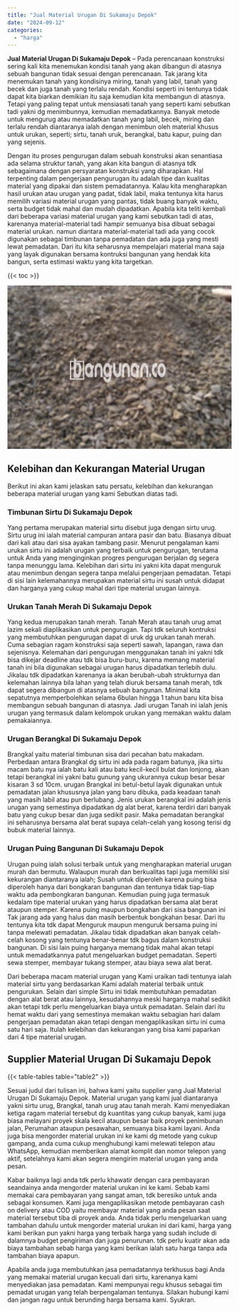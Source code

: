 ```yaml
---
title: "Jual Material Urugan Di Sukamaju Depok"
date: "2024-09-12"
categories: 
  - "harga"
---
```


**Jual Material Urugan Di Sukamaju Depok** – Pada perencanaan konstruksi sering kali kita menemukan kondisi tanah yang akan dibangun di atasnya sebuah bangunan tidak sesuai dengan perencanaan. Tak jarang kita menemukan tanah yang kondisinya miring, tanah yang labil, tanah yang becek dan juga tanah yang terlalu rendah. Kondisi seperti ini tentunya tidak dapat kita biarkan demikian itu saja kemudian kita membangun di atasnya. Tetapi yang paling tepat untuk mensiasati tanah yang seperti kami sebutkan tadi yakni dg menimbunnya, kemudian memadatkannya. Banyak metode untuk mengurug atau memadatkan tanah yang labil, becek, miring dan terlalu rendah diantaranya ialah dengan menimbun oleh material khusus untuk urukan, seperti; sirtu, tanah uruk, berangkal, batu kapur, puing dan yang sejenis.

Dengan itu proses pengurugan dalam sebuah konstruksi akan senantiasa ada selama struktur tanah, yang akan kita bangun di atasnya tdk sebagaimana dengan persyaratan konstruksi yang diharapkan. Hal terpenting dalam pengerjaan pengurugan itu adalah tipe dan kualitas material yang dipakai dan sistem pemadatannya. Kalau kita mengharapkan hasil urukan atau urugan yang padat, tidak labil, maka tentunya kita harus memilih variasi material urugan yang pantas, tidak buang banyak waktu, serta budget tidak mahal dan mudah dipadatkan. Apabila kita teliti kembali dari beberapa variasi material urugan yang kami sebutkan tadi di atas, karenanya material-material tadi hampir semuanya bisa dibuat sebagai material urukan. namun diantara material-material tadi ada yang cocok digunakan sebagai timbunan tanpa pemadatan dan ada juga yang mesti lewat pemadatan. Dari itu kita seharusnya mempelajari material mana saja yang layak digunakan bersama kontruksi bangunan yang hendak kita bangun, serta estimasi waktu yang kita targetkan.

{{< toc >}}

![Jual Material Urugan Di Sukamaju Depok](/images/jual-urugan-24.png)

## Kelebihan dan Kekurangan Material Urugan

Berikut ini akan kami jelaskan satu persatu, kelebihan dan kekurangan beberapa material urugan yang kami Sebutkan diatas tadi.

### Timbunan Sirtu Di Sukamaju Depok

Yang pertama merupakan material sirtu disebut juga dengan sirtu urug. Sirtu urug ini ialah material campuran antara pasir dan batu. Biasanya dibuat dari kali atau dari sisa ayakan tambang pasir. Menurut pengalaman kami urukan sirtu ini adalah urugan yang terbaik untuk pengurugan, terutama untuk Anda yang menginginkan progres pengurugan berjalan dg segera tanpa menunggu lama. Kelebihan dari sirtu ini yakni kita dapat menguruk atau menimbun dengan segera tanpa melalui pengerjaan pemadatan. Tetapi di sisi lain kelemahannya merupakan material sirtu ini susah untuk didapat dan harganya yang cukup mahal dari tipe material urugan lainnya.

### Urukan Tanah Merah Di Sukamaju Depok

Yang kedua merupakan tanah merah. Tanah Merah atau tanah urug amat lazim sekali diaplikasikan untuk pengurugan. Tapi tdk seluruh kontruksi yang membutuhkan pengurugan dapat di uruk dg urukan tanah merah. Cuma sebagian ragam konstruksi saja seperti sawah, lapangan, rawa dan sejenisnya. Kelemahan dari pengurugan menggunakan tanah ini yakni tdk bisa dikejar deadline atau tdk bisa buru-buru, karena memang material tanah ini bila digunakan sebagai urugan harus dipadatkan terlebih dulu. Jikalau tdk dipadatkan karenanya ia akan berubah-ubah strukturnya dan kelemahan lainnya bila lahan yang telah diuruk bersama tanah merah, tdk dapat segera dibangun di atasnya sebuah bangunan. Minimal kita sepatutnya memperbolehkan selama 6bulan hingga 1 tahun baru kita bisa membangun sebuah bangunan di atasnya. Jadi urugan Tanah ini ialah jenis urugan yang termasuk dalam kelompok urukan yang memakan waktu dalam pemakaiannya.

### Urugan Berangkal Di Sukamaju Depok

Brangkal yaitu material timbunan sisa dari pecahan batu makadam. Perbedaan antara Brangkal dg sirtu ini ada pada ragam batunya, jika sirtu macam batu nya ialah batu kali atau batu kecil-kecil bulat dan lonjong, akan tetapi berangkal ini yakni batu gunung yang ukurannya cukup besar besar kisaran 3 sd 10cm. urugan Brangkal ini betul-betul layak digunakan untuk pemadatan jalan khususnya jalan yang baru dibuka, pada keadaan tanah yang masih labil atau pun berlubang. Jenis urukan berangkal ini adalah jenis urugan yang semestinya dipadatkan dg alat berat, karena terdiri dari banyak batu yang cukup besar dan juga sedikit pasir. Maka pemadatan berangkal ini seharusnya bersama alat berat supaya celah-celah yang kosong terisi dg bubuk material lainnya.

### Urugan Puing Bangunan Di Sukamaju Depok

Urugan puing ialah solusi terbaik untuk yang mengharapkan material urugan murah dan bermutu. Walaupun murah dan berkualitas tapi juga memiliki sisi kekurangan diantaranya ialah; Susah untuk diperoleh karena puing bisa diperoleh hanya dari bongkaran bangunan dan tentunya tidak tiap-tiap waktu ada pembongkaran bangunan. Kemudian puing juga termasuk kedalam tipe material urukan yang harus dipadatkan bersama alat berat ataupun stemper. Karena puing maupun bongkahan dari sisa bangunan ini Tak jarang ada yang halus dan masih berbentuk bongkahan besar. Dari itu tentunya kita tdk dapat Menguruk maupun menguruk bersama puing ini tanpa melewati pemadatan. Jikalau tidak dipadatkan akan banyak celah-celah kosong yang tentunya benar-benar tdk bagus dalam konstruksi bangunan. Di sisi lain puing harganya memang tidak mahal akan tetapi untuk memadatkannya patut mengeluarkan budget pemadatan. Seperti sewa stemper, membayar tukang stemper, atau biaya sewa alat berat.

Dari beberapa macam material urugan yang Kami uraikan tadi tentunya ialah material sirtu yang berdasarkan Kami adalah material terbaik untuk pengurukan. Selain dari simple Sirtu ini tidak membutuhkan pemadatan dengan alat berat atau lainnya, kesudahannya meski harganya mahal sedikit akan tetapi tdk perlu mengeluarkan biaya untuk pemadatan. Selain dari itu hemat waktu dari yang semestinya memakan waktu sebagian hari dalam pengerjaan pemadatan akan tetapi dengan mengaplikasikan sirtu ini cuma satu hari saja. Itulah kelebihan dan kekurangan yang bisa kami paparkan dari 4 tipe material urugan.

## Supplier Material Urugan Di Sukamaju Depok

{{< table-tables table="table2" >}}

Sesuai judul dari tulisan ini, bahwa kami yaitu supplier yang Jual Material Urugan Di Sukamaju Depok. Material urugan yang kami jual diantaranya yakni sirtu urug, Brangkal, tanah urug atau tanah merah. Kami menyediakan ketiga ragam material tersebut dg kuantitas yang cukup banyak, kami juga biasa melayani proyek skala kecil ataupun besar baik proyek penimbunan jalan, Perumahan ataupun pesawahan, semuanya bisa kami layani. Anda juga bisa mengorder material urukan ini ke kami dg metode yang cukup gampang, anda cuma cukup menghubungi kami melewati telepon atau WhatsApp, kemudian memberikan alamat komplit dan nomor telepon yang aktif, setelahnya kami akan segera mengirim material urugan yang anda pesan.

Kabar baiknya lagi anda tdk perlu khawatir dengan cara pembayaran seandainya anda mengorder material urukan ini ke kami. Sebab kami memakai cara pembayaran yang sangat aman, tdk beresiko untuk anda sebagai konsumen. Kami juga mengaplikasikan metode pembayaran cash on delivery atau COD yaitu membayar material yang anda pesan saat material tersebut tiba di proyek anda. Anda tidak perlu mengeluarkan uang tambahan dahulu untuk mengorder material urukan ini dari kami, harga yang kami berikan pun yakni harga yang terbaik harga yang sudah include di dalamnya budget pengiriman dan juga penurunan. tdk perlu kuatir akan ada biaya tambahan sebab harga yang kami berikan ialah satu harga tanpa ada tambahan biaya apapun.

Apabila anda juga membutuhkan jasa pemadatannya terkhusus bagi Anda yang memakai material urugan kecuali dari sirtu, karenanya kami menyediakan jasa pemadatan. Kami mempunyai regu khusus sebagai tim pemadat urugan yang telah berpengalaman tentunya. Silakan hubungi kami dan jangan ragu untuk berunding harga bersama kami. Syukran.
